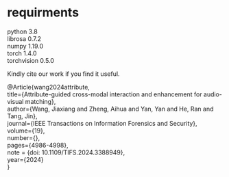 
# requirments
python 3.8 \
librosa 0.7.2 \
numpy 1.19.0 \
torch 1.4.0 \
torchvision 0.5.0 

Kindly cite our work if you find it useful.

@Article{wang2024attribute,\
title={Attribute-guided cross-modal interaction and enhancement for audio-visual matching},\
author={Wang, Jiaxiang and Zheng, Aihua and Yan, Yan and He, Ran and Tang, Jin},\
journal={IEEE Transactions on Information Forensics and Security},\
volume={19},\
number={},\
pages={4986-4998},\
note = {doi: 10.1109/TIFS.2024.3388949},\
year={2024}\
}
